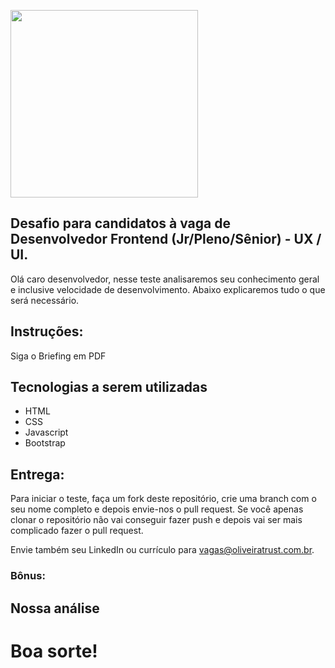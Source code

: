 <p>
    <img src="https://encrypted-tbn0.gstatic.com/images?q=tbn%3AANd9GcQIAOtqQ5is5vwbcEn0ZahZfMxz1QIeAYtFfnLdkCXu1sqAGbnX" width="300">
 </p>

## Desafio para candidatos à vaga de Desenvolvedor Frontend (Jr/Pleno/Sênior) - UX / UI.
Olá caro desenvolvedor, nesse teste analisaremos seu conhecimento geral e inclusive velocidade de desenvolvimento. Abaixo explicaremos tudo o que será necessário.

## Instruções:

Siga o Briefing em PDF 

## Tecnologias a serem utilizadas
* HTML
* CSS
* Javascript
* Bootstrap

## Entrega:
Para iniciar o teste, faça um fork deste repositório, crie uma branch com o seu nome completo e depois envie-nos o pull request. Se você apenas clonar o repositório não vai conseguir fazer push e depois vai ser mais complicado fazer o pull request.

Envie também seu LinkedIn ou currículo para vagas@oliveiratrust.com.br.

### Bônus:


## Nossa análise


# Boa sorte!
